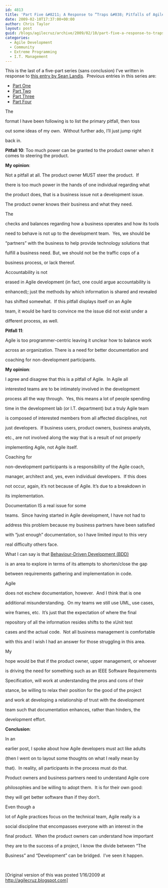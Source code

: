 ```yaml
---
id: 4813
title: 'Part Five &#8211; A Response to “Traps &#038; Pitfalls of Agile Development – A Non-Contrarian View”'
date: 2009-02-10T17:37:00+00:00
author: Chris Taylor
layout: post
guid: /blogs/agilecruz/archive/2009/02/10/part-five-a-response-to-traps-amp-pitfalls-of-agile-development-a-non-contrarian-view.aspx
categories:
  - Agile Development
  - Community
  - Extreme Programming
  - I.T. Management
---
```

This is the last of a five-part series (sans conclusion) I&rsquo;ve written in response to [this entry by Sean Landis](http://www.artima.com/weblogs/viewpost.jsp?thread=246513).&nbsp; Previous entries in this series are:

  * [Part One](/blogs/agilecruz/archive/2009/02/10/part-one-a-response-to-traps-amp-pitfalls-of-agile-development-a-non-contrarian-view.aspx) 
  * [Part Two](/blogs/agilecruz/archive/2009/02/10/part-two-a-response-to-traps-amp-pitfalls-of-agile-development-a-non-contrarian-view.aspx) 
  * [Part Three](/blogs/agilecruz/archive/2009/02/10/part-three-a-response-to-traps-amp-pitfalls-of-agile-development-a-non-contrarian-view.aspx) 
  * [Part Four](/blogs/agilecruz/archive/2009/02/10/part-four-a-response-to-traps-amp-pitfalls-of-agile-development-a-non-contrarian-view.aspx) 

The
  
format I have been following is to list the primary pitfall, then toss
  
out some ideas of my own.&nbsp; Without further ado, I&rsquo;ll just jump right
  
back in.

****Pitfall** 10**: Too much power can be granted to the product owner when it comes to steering the product.

**My opinion**:
  
Not a pitfall at all. The product owner MUST steer the product.&nbsp; If
  
there is too much power in the hands of one individual regarding what
  
the product does, that is a business issue not a development issue.&nbsp;
  
The product owner knows their business and what they need.&nbsp; 

The
  
checks and balances regarding how a business operates and how its tools
  
need to behave is not up to the development team.&nbsp; Yes, we should be
  
&ldquo;partners&rdquo; with the business to help provide technology solutions that
  
fulfill a business need. But, we should not be the traffic cops of a
  
business process, or lack thereof.&nbsp; 

Accountability is not
  
erased in Agile development (in fact, one could argue accountability is
  
enhanced); just the methods by which information is shared and revealed
  
has shifted somewhat.&nbsp; If this pitfall displays itself on an Agile
  
team, it would be hard to convince me the issue did not exist under a
  
different process, as well.

****Pitfall** 11**:
  
Agile is too programmer-centric leaving it unclear how to balance work
  
across an organization. There is a need for better documentation and
  
coaching for non-development participants.

**My opinion**:
  
I agree and disagree that this is a pitfall of Agile.&nbsp; In Agile all
  
interested teams are to be intimately involved in the development
  
process all the way through.&nbsp; Yes, this means a lot of people spending
  
time in the development lab (or I.T. department) but a truly Agile team
  
is composed of interested members from all affected disciplines, not
  
just developers.&nbsp; If business users, product owners, business analysts,
  
etc., are not involved along the way that is a result of not properly
  
implementing Agile, not Agile itself.

Coaching for
  
non-development participants is a responsibility of the Agile coach,
  
manager, architect and, yes, even individual developers.&nbsp; If this does
  
not occur, again, it&rsquo;s not because of Agile. It&rsquo;s due to a breakdown in
  
its implementation.

Documentation IS a real issue for some
  
teams.&nbsp; Since having started in Agile development, I have not had to
  
address this problem because my business partners have been satisfied
  
with &ldquo;just enough&rdquo; documentation, so I have limited input to this very
  
real difficulty others face.

What I can say is that [Behaviour-Driven Development (BDD)](http://behaviour-driven.org/)
  
is an area to explore in terms of its attempts to shorten/close the gap
  
between requirements gathering and implementation in code.

Agile
  
does not eschew documentation, however.&nbsp; And I think that is one
  
additional misunderstanding.&nbsp; On my teams we still use UML, use cases,
  
wire frames, etc.&nbsp; It&rsquo;s just that the expectation of where the final
  
repository of all the information resides shifts to the xUnit test
  
cases and the actual code.&nbsp; Not all business management is comfortable
  
with this and I wish I had an answer for those struggling in this area.

My
  
hope would be that if the product owner, upper management, or whoever
  
is driving the need for something such as an IEEE Software Requirements
  
Specification, will work at understanding the pros and cons of their
  
stance, be willing to relax their position for the good of the project
  
and work at developing a relationship of trust with the development
  
team such that documentation enhances, rather than hinders, the
  
development effort.

**Conclusion**: 

In an
  
earlier post, I spoke about how Agile developers must act like adults
  
(then I went on to layout some thoughts on what I really mean by
  
that).&nbsp; In reality, all participants in the process must do that.&nbsp;
  
Product owners and business partners need to understand Agile core
  
philosophies and be willing to adopt them.&nbsp; It is for their own good:
  
they will get better software than if they don&rsquo;t.

Even though a
  
lot of Agile practices focus on the technical team, Agile really is a
  
social discipline that encompasses everyone with an interest in the
  
final product.&nbsp; When the product owners can understand how important
  
they are to the success of a project, I know the divide between &ldquo;The
  
Business&rdquo; and &ldquo;Development&rdquo; can be bridged.&nbsp; I&rsquo;ve seen it happen.

&nbsp;

[Original version of this was posted 1/16/2009 at http://agilecruz.blogspot.com]